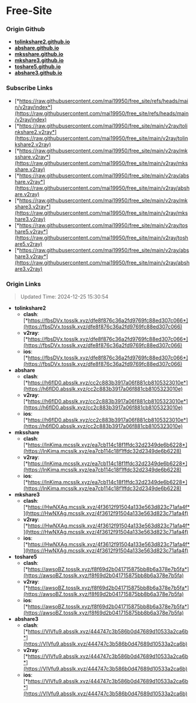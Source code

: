 # Free-Site

### Origin Github

- [**tolinkshare2.github.io**](https://github.com/tolinkshare2/tolinkshare2.github.io)
- [**abshare.github.io**](https://github.com/abshare/abshare.github.io)
- [**mksshare.github.io**](https://github.com/mksshare/mksshare.github.io)
- [**mkshare3.github.io**](https://github.com/mkshare3/mkshare3.github.io)
- [**toshare5.github.io**](https://github.com/toshare5/toshare5.github.io)
- [**abshare3.github.io**](https://github.com/abshare3/abshare3.github.io)

### Subscribe Links

- [*https://raw.githubusercontent.com/mai19950/free_site/refs/heads/main/v2ray/index*](https://raw.githubusercontent.com/mai19950/free_site/refs/heads/main/v2ray/index)
- [*https://raw.githubusercontent.com/mai19950/free_site/main/v2ray/tolinkshare2.v2ray*](https://raw.githubusercontent.com/mai19950/free_site/main/v2ray/tolinkshare2.v2ray)
- [*https://raw.githubusercontent.com/mai19950/free_site/main/v2ray/mksshare.v2ray*](https://raw.githubusercontent.com/mai19950/free_site/main/v2ray/mksshare.v2ray)
- [*https://raw.githubusercontent.com/mai19950/free_site/main/v2ray/abshare.v2ray*](https://raw.githubusercontent.com/mai19950/free_site/main/v2ray/abshare.v2ray)
- [*https://raw.githubusercontent.com/mai19950/free_site/main/v2ray/mkshare3.v2ray*](https://raw.githubusercontent.com/mai19950/free_site/main/v2ray/mkshare3.v2ray)
- [*https://raw.githubusercontent.com/mai19950/free_site/main/v2ray/toshare5.v2ray*](https://raw.githubusercontent.com/mai19950/free_site/main/v2ray/toshare5.v2ray)
- [*https://raw.githubusercontent.com/mai19950/free_site/main/v2ray/abshare3.v2ray*](https://raw.githubusercontent.com/mai19950/free_site/main/v2ray/abshare3.v2ray)

### Origin Links

> Updated Time: 2024-12-25 15:30:54

- **tolinkshare2**
  - **clash**: [*https://fbsDVx.tosslk.xyz/dfe8f876c36a2fd9769fc88ed307c066*](https://fbsDVx.tosslk.xyz/dfe8f876c36a2fd9769fc88ed307c066)
  - **v2ray**: [*https://fbsDVx.tosslk.xyz/dfe8f876c36a2fd9769fc88ed307c066*](https://fbsDVx.tosslk.xyz/dfe8f876c36a2fd9769fc88ed307c066)
  - **ios**: [*https://fbsDVx.tosslk.xyz/dfe8f876c36a2fd9769fc88ed307c066*](https://fbsDVx.tosslk.xyz/dfe8f876c36a2fd9769fc88ed307c066)
- **abshare**
  - **clash**: [*https://h6flD0.absslk.xyz/cc2c883b3917a06f881cb8105323010e*](https://h6flD0.absslk.xyz/cc2c883b3917a06f881cb8105323010e)
  - **v2ray**: [*https://h6flD0.absslk.xyz/cc2c883b3917a06f881cb8105323010e*](https://h6flD0.absslk.xyz/cc2c883b3917a06f881cb8105323010e)
  - **ios**: [*https://h6flD0.absslk.xyz/cc2c883b3917a06f881cb8105323010e*](https://h6flD0.absslk.xyz/cc2c883b3917a06f881cb8105323010e)
- **mksshare**
  - **clash**: [*https://InKima.mcsslk.xyz/ea7cb114c18f1ffdc32d2349de6b6228*](https://InKima.mcsslk.xyz/ea7cb114c18f1ffdc32d2349de6b6228)
  - **v2ray**: [*https://InKima.mcsslk.xyz/ea7cb114c18f1ffdc32d2349de6b6228*](https://InKima.mcsslk.xyz/ea7cb114c18f1ffdc32d2349de6b6228)
  - **ios**: [*https://InKima.mcsslk.xyz/ea7cb114c18f1ffdc32d2349de6b6228*](https://InKima.mcsslk.xyz/ea7cb114c18f1ffdc32d2349de6b6228)
- **mkshare3**
  - **clash**: [*https://HwNXAg.mcsslk.xyz/4f3612f91504a133e563d823c71afa4f*](https://HwNXAg.mcsslk.xyz/4f3612f91504a133e563d823c71afa4f)
  - **v2ray**: [*https://HwNXAg.mcsslk.xyz/4f3612f91504a133e563d823c71afa4f*](https://HwNXAg.mcsslk.xyz/4f3612f91504a133e563d823c71afa4f)
  - **ios**: [*https://HwNXAg.mcsslk.xyz/4f3612f91504a133e563d823c71afa4f*](https://HwNXAg.mcsslk.xyz/4f3612f91504a133e563d823c71afa4f)
- **toshare5**
  - **clash**: [*https://awsoBZ.tosslk.xyz/f8f69d2b041715875bb8b6a378e7b5fa*](https://awsoBZ.tosslk.xyz/f8f69d2b041715875bb8b6a378e7b5fa)
  - **v2ray**: [*https://awsoBZ.tosslk.xyz/f8f69d2b041715875bb8b6a378e7b5fa*](https://awsoBZ.tosslk.xyz/f8f69d2b041715875bb8b6a378e7b5fa)
  - **ios**: [*https://awsoBZ.tosslk.xyz/f8f69d2b041715875bb8b6a378e7b5fa*](https://awsoBZ.tosslk.xyz/f8f69d2b041715875bb8b6a378e7b5fa)
- **abshare3**
  - **clash**: [*https://VIVfu9.absslk.xyz/444747c3b586b0d47689d10533a2ca6b*](https://VIVfu9.absslk.xyz/444747c3b586b0d47689d10533a2ca6b)
  - **v2ray**: [*https://VIVfu9.absslk.xyz/444747c3b586b0d47689d10533a2ca6b*](https://VIVfu9.absslk.xyz/444747c3b586b0d47689d10533a2ca6b)
  - **ios**: [*https://VIVfu9.absslk.xyz/444747c3b586b0d47689d10533a2ca6b*](https://VIVfu9.absslk.xyz/444747c3b586b0d47689d10533a2ca6b)
